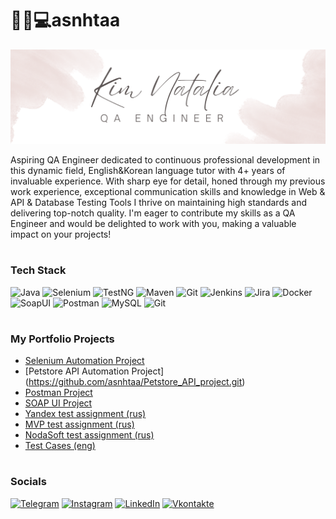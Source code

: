 # 👩‍🏫💻asnhtaa

![Header](https://github.com/asnhtaa/asnhtaa/blob/main/assets/White%20Minimalist%20Profile%20LinkedIn%20Banner%20(1).png)


Aspiring QA Engineer dedicated to continuous professional development in this dynamic field, English&Korean language tutor with 4+ years of invaluable experience. With sharp eye for detail, honed through my previous work experience, exceptional communication skills and knowledge in Web & API & Database Testing Tools I thrive on maintaining high standards and delivering top-notch quality. I'm eager to contribute my skills as a QA Engineer and would be delighted to work with you, making a valuable impact on your projects!

#

### Tech Stack 
![Java](https://img.shields.io/badge/java-090909?style=for-the-badge&logo=openjdk)
![Selenium](https://img.shields.io/badge/Selenium-090909?style=for-the-badge&logo=selenium)
![TestNG](https://img.shields.io/badge/TestNG-090909?style=for-the-badge&logo=TESTNG)
![Maven](https://img.shields.io/badge/Maven-090909?style=for-the-badge&logo=ApacheMaven)
![Git](https://img.shields.io/badge/Git-090909?style=for-the-badge&logo=Git)
![Jenkins](https://img.shields.io/badge/Jenkins-090909?style=for-the-badge&logo=Jenkins)
![Jira](https://img.shields.io/badge/Jira-090909?style=for-the-badge&logo=Jira)
![Docker](https://img.shields.io/badge/Docker-090909?style=for-the-badge&logo=Docker)
![SoapUI](https://img.shields.io/badge/SOAPUI-090909?style=for-the-badge&logo=SOAPUI)
![Postman](https://img.shields.io/badge/Postman-090909?style=for-the-badge&logo=Postman)
![MySQL](https://img.shields.io/badge/MySQL-090909?style=for-the-badge&logo=MySQL)
![Git](https://img.shields.io/badge/GIT-090909?style=for-the-badge&logo=Git)

#

### My Portfolio Projects

- [Selenium Automation Project](https://github.com/asnhtaa/SeleniumAutomation_Project)
- [Petstore API Automation Project] (https://github.com/asnhtaa/Petstore_API_project.git)
- [Postman Project](https://github.com/asnhtaa/Postman_Project)
- [SOAP UI Project](https://github.com/asnhtaa/SoapUI_Projects)
- [Yandex test assignment (rus)](https://github.com/asnhtaa/Yandex_test_assignment.git)
- [MVP test assignment (rus)](https://github.com/asnhtaa/MVP.Group_test_assignment.git)
- [NodaSoft test assignment (rus)](https://github.com/asnhtaa/NodaSoft_test_assignment)
- [Test Cases (eng)](https://docs.google.com/spreadsheets/d/1cPAb-NTADuWZ_zEV7UaRXYsXgzPhUsudWi0fAqhip1w/edit?usp=sharing)

#

### Socials
[![Telegram](https://img.shields.io/badge/-Telegram-090909?style=for-the-badge&logo=telegram&logoColor=27A0D9)](https://t.me/asnhtaa)
[![Instagram](https://img.shields.io/badge/-Instagram-090909?style=for-the-badge&logo=instagram&logoColor=B4068E)](https://www.instagram.com/asnhtaa)
[![LinkedIn](https://img.shields.io/badge/-LinkedIn-090909?style=for-the-badge&logo=linkedin&logoColor=007BB6)](https://www.linkedin.com/in/asnhtaa)
[![Vkontakte](https://img.shields.io/badge/-Vkontakte-090909?style=for-the-badge&logo=Vk&logoColor=4F7DB3)](https://vk.com/asnhtaa)

